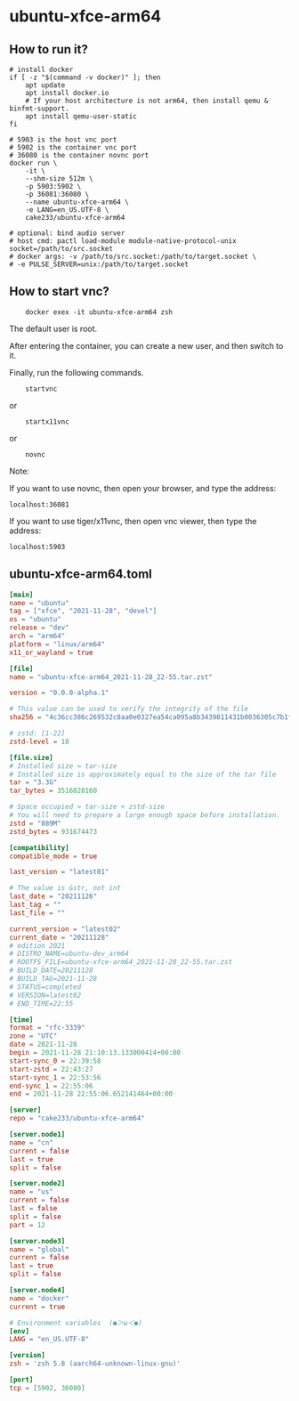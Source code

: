 # ubuntu-xfce-arm64

## How to run it?

```shell
# install docker
if [ -z "$(command -v docker)" ]; then
    apt update
    apt install docker.io
    # If your host architecture is not arm64, then install qemu & binfmt-support.
    apt install qemu-user-static
fi

# 5903 is the host vnc port
# 5902 is the container vnc port
# 36080 is the container novnc port
docker run \
    -it \
    --shm-size 512m \
    -p 5903:5902 \
    -p 36081:36080 \
    --name ubuntu-xfce-arm64 \
    -e LANG=en_US.UTF-8 \
    cake233/ubuntu-xfce-arm64

# optional: bind audio server
# host cmd: pactl load-module module-native-protocol-unix socket=/path/to/src.socket
# docker args: -v /path/to/src.socket:/path/to/target.socket \
# -e PULSE_SERVER=unix:/path/to/target.socket

```

## How to start vnc?

```shell
    docker exex -it ubuntu-xfce-arm64 zsh
```

The default user is root.

After entering the container, you can create a new user, and then switch to it.

Finally, run the following commands.

```shell
    startvnc
```

or

```shell
    startx11vnc
```

or

```shell
    novnc
```

Note:

If you want to use novnc, then open your browser, and type the address:

```
localhost:36081
```

If you want to use tiger/x11vnc, then open vnc viewer, then type the address:

```
localhost:5903
```

## ubuntu-xfce-arm64.toml

```toml
[main]
name = "ubuntu"
tag = ["xfce", "2021-11-28", "devel"]
os = "ubuntu"
release = "dev"
arch = "arm64"
platform = "linux/arm64"
x11_or_wayland = true

[file]
name = "ubuntu-xfce-arm64_2021-11-28_22-55.tar.zst"

version = "0.0.0-alpha.1"

# This value can be used to verify the integrity of the file
sha256 = "4c36cc386c269532c8aa0e0327ea54ca095a8b3439811431b0036305c7b1f118"

# zstd: [1-22]
zstd-level = 18

[file.size]
# Installed size ≈ tar-size
# Installed size is approximately equal to the size of the tar file
tar = "3.3G"
tar_bytes = 3516828160

# Space occupied ≈ tar-size + zstd-size
# You will need to prepare a large enough space before installation.
zstd = "889M"
zstd_bytes = 931674473

[compatibility]
compatible_mode = true

last_version = "latest01"

# The value is &str, not int
last_date = "20211126"
last_tag = ""
last_file = ""

current_version = "latest02"
current_date = "20211128"
# edition 2021
# DISTRO_NAME=ubuntu-dev_arm64
# ROOTFS_FILE=ubuntu-xfce-arm64_2021-11-28_22-55.tar.zst
# BUILD_DATE=20211128
# BUILD_TAG=2021-11-28
# STATUS=completed
# VERSION=latest02
# END_TIME=22:55

[time]
format = "rfc-3339"
zone = "UTC"
date = 2021-11-28
begin = 2021-11-28 21:10:13.133000414+00:00
start-sync_0 = 22:39:58
start-zstd = 22:43:27
start-sync_1 = 22:53:56
end-sync_1 = 22:55:06
end = 2021-11-28 22:55:06.652141464+00:00

[server]
repo = "cake233/ubuntu-xfce-arm64"

[server.node1]
name = "cn"
current = false
last = true
split = false

[server.node2]
name = "us"
current = false
last = false
split = false
part = 12

[server.node3]
name = "global"
current = false
last = true
split = false

[server.node4]
name = "docker"
current = true

# Environment variables  (●＞ω＜●)
[env]
LANG = "en_US.UTF-8"

[version]
zsh = 'zsh 5.8 (aarch64-unknown-linux-gnu)'

[port]
tcp = [5902, 36080]
```
